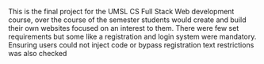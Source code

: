 This is the final project for the UMSL CS Full Stack Web development course, over the course of the semester students would create and build their own websites focused on an interest to them. There were few set requirements but some like a registration and login system were mandatory. Ensuring users could not inject code or bypass registration text restrictions was also checked
